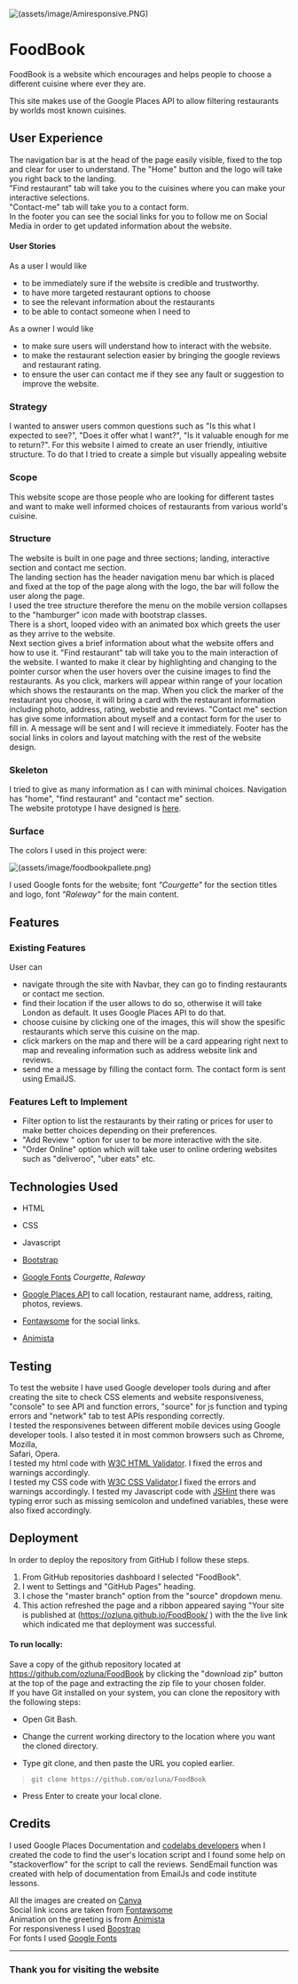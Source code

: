 ![(assets/image/Amiresponsive.PNG)](assets/image/Amiresponsive.PNG)


# **FoodBook**

FoodBook is a website which encourages and helps people to choose a different cuisine where ever they are.

This site makes use of the Google Places API to allow filtering restaurants by worlds most known cuisines.



## **User Experience**

 The navigation bar is at the head of the page easily visible, fixed to the top and clear for user to understand. 
 The "Home" button and the logo will take you right back to the landing.   
 "Find restaurant" tab will take you to the cuisines where you can make your interactive selections.   
 "Contact-me" tab will take you to a contact form.    
 In the footer you can see the social links for you to follow me on Social Media in order to get updated information about the website.

#### **User Stories**


As a user I would like  
* to be immediately sure if the website is credible and trustworthy.  
* to have more targeted restaurant options to choose
* to see the relevant information about the restaurants  
* to be able to contact someone when I need to


As a owner I would like
* to make sure users will understand how to interact with the website.
* to make the restaurant selection easier by bringing the google reviews and restaurant rating.  
* to ensure the user can contact me if they see any fault or suggestion to improve the website.


### **Strategy**

I wanted to answer users common questions such as "Is this what I expected to see?", "Does it offer what I want?",
"Is it valuable enough for me to return?". 
For this website I aimed to create an user friendly, intiuitive structure. To do that I tried to create a simple but visually appealing website

### **Scope**

This website scope are those people who are looking for different tastes and want to make well informed choices of restaurants from various world's cuisine.  


### **Structure**

The website is built in one page and three sections; landing, interactive section and contact me section.  
The landing section has the header navigation menu bar which is placed and fixed at the top of the page along with the logo, the bar will follow the user along the page.  
I used the tree structure therefore the menu on the mobile version collapses to the "hamburger" icon made with bootstrap classes.   
There is a short, looped video with an animated box which greets the user as they arrive to the website.  
Next section gives a brief information about what the website offers and how to use it.
"Find restaurant" tab will take you to the main interaction of the website. I wanted to make it clear by highlighting and changing to the pointer cursor when the user hovers over the cuisine images to find the restaurants.
As you click, markers will appear within range of your location which shows the restaurants on the map. When you click the marker of the restaurant you choose, it will
bring a card with the restaurant information including photo, address, rating, webstie and reviews.
"Contact me" section has give some information about myself and a contact form for the user to fill in. A message will be sent and I will recieve it immediately.
Footer has the social links in colors and layout matching with the rest of the website design.  


### **Skeleton**

I tried to give as many information as I can with minimal choices. Navigation has "home", "find restaurant" and "contact me" section.  
The website prototype I have designed is [here](wireframe/FoodBookWireframe.pdf).  
### **Surface**

The colors I used in this project were:  


![(assets/image/foodbookpallete.png)](assets/image/foodbookpallete.png)  


I used Google fonts for the website; font *"Courgette"* for the section titles and logo, font *"Raleway"* for the main content. 

## **Features**
### **Existing Features**

User can
* navigate through the site with Navbar, they can go to finding restaurants or contact me section.
* find their location if the user allows to do so, otherwise it will take London as default. It uses Google Places API to do that.
* choose cuisine by clicking one of the images, this will show the spesific restaurants which serve this cuisine on the map.
* click markers on the map and there will be a card appearing right next to map and revealing information such as address website link and reviews.
* send me a message by filling the contact form. The contact form is sent using EmailJS.

### **Features Left to Implement**
* Filter option to list the restaurants by their rating or prices for user to make better choices depending on their preferences.
* "Add Review " option for user to be more interactive with the site.
* "Order Online" option which will take user to online ordering websites such as "deliveroo", "uber eats" etc.


## **Technologies Used**

  * HTML


  * CSS


  * Javascript 


  * [Bootstrap](https://getbootstrap.com/)


  * [Google Fonts](https://fonts.google.com/) *Courgette*, *Raleway*


  * [Google Places API](https://developers.google.com/places/web-service/intro) to call location, restaurant name, address, raiting, photos, reviews.


  * [Fontawsome](https://fontawesome.com/) for the social links.


  * [Animista](https://animista.net/play/entrances/scale-in/scale-in-top)


    
  
## **Testing**
To test the website I have used Google developer tools during and after creating the site to check CSS elements and website responsiveness,  
"console" to see API and function errors, "source" for js function and typing errors and "network" tab to test APIs responding correctly.  
I tested the responsivenes between different mobile devices using Google developer tools. I also tested it in most common browsers such as Chrome, Mozilla,  
Safari, Opera.  
I tested my html code with [W3C HTML Validator](https://validator.w3.org/). I fixed the erros and warnings accordingly.  
I tested my CSS code with [W3C CSS Validator](https://jigsaw.w3.org/css-validator/).I fixed the errors and warnings accordingly.
I tested my Javascript code with [JSHint](https://jshint.com/) there was typing error such as missing semicolon and undefined variables, these were also fixed accordingly.

## **Deployment**

In order to deploy the repository from GitHub I follow these steps.
1. From GitHub repositories dashboard I selected "FoodBook".
2. I went to Settings and "GitHub Pages" heading.
3. I chose the "master branch" option from the "source" dropdown menu.
4. This action refreshed the page and a ribbon appeared saying "Your site is published at  (https://ozluna.github.io/FoodBook/ ) with the the live link which indicated me that deployment was successful.

#### To run locally:
Save a copy of the github repository located at https://github.com/ozluna/FoodBook by clicking the "download zip" button at the top of the page and extracting the zip file to your chosen folder.  
If you have Git installed on your system, you can clone the repository with the following steps:  

* Open Git Bash.

* Change the current working directory to the location where you want the cloned directory.

* Type git clone, and then paste the URL you copied earlier.

> `git clone https://github.com/ozluna/FoodBook`  

* Press Enter to create your local clone.


## **Credits**
I used Google Places Documentation and [codelabs developers](https://codelabs.developers.google.com/) when I created the code to find the user's location 
script and I found some help on "stackoverflow" for the script to call the reviews.  SendEmail function was created with help of documentation from EmailJs and code institute lessons.  


All the images are created on [Canva](https://www.canva.com/)  
Social link icons are taken from [Fontawsome](https://fontawesome.com/)  
Animation on the greeting is from [Animista](https://animista.net/)  
For responsiveness I used [Boostrap](https://getbootstrap.com/)  
For fonts I used [Google Fonts](https://fonts.google.com/)  


----
### **Thank you for visiting the website**







